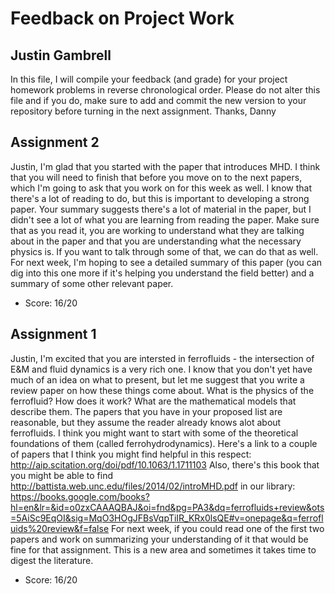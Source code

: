 # Feedback on Project Work
## Justin Gambrell

In this file, I will compile your feedback (and grade) for your project homework problems in reverse chronological order. Please do not alter this file and if you do, make sure to add and commit the new version to your repository before turning in the next assignment. Thanks, Danny

## Assignment 2

Justin, I'm glad that you started with the paper that introduces MHD. I think that you will need to finish that before you move on to the next papers, which I'm going to ask that you work on for this week as well. I know that there's a lot of reading to do, but this is important to developing a strong paper. Your summary suggests there's a lot of material in the paper, but I didn't see a lot of what you are learning from reading the paper. Make sure that as you read it, you are working to understand what they are talking about in the paper and that you are understanding what the necessary physics is. If you want to talk through some of that, we can do that as well. For next week, I'm hoping to see a detailed summary of this paper (you can dig into this one more if it's helping you understand the field better) and a summary of some other relevant paper.

* Score: 16/20

## Assignment 1

Justin, I'm excited that you are intersted in ferrofluids - the intersection of E&M and fluid dynamics is a very rich one. I know that you don't yet have much of an idea on what to present, but let me suggest that you write a review paper on how these things come about. What is the physics of the ferrofluid? How does it work? What are the mathematical models that describe them. The papers that you have in your proposed list are reasonable, but they assume the reader already knows alot about ferrofluids. I think you might want to start with some of the theoretical foundations of them (called ferrohydrodynamics). Here's a link to a couple of papers that I think you might find helpful in this respect:
http://aip.scitation.org/doi/pdf/10.1063/1.1711103 Also, there's this book that you might be able to find
http://battista.web.unc.edu/files/2014/02/introMHD.pdf
in our library:
https://books.google.com/books?hl=en&lr=&id=o0zxCAAAQBAJ&oi=fnd&pg=PA3&dq=ferrofluids+review&ots=5AiSc9EqOI&sig=MqO3HOgJFBsVqpTiIR_KRx0lsQE#v=onepage&q=ferrofluids%20review&f=false
For next week, if you could read one of the first two papers and work on summarizing your understanding of it that would be fine for that assignment. This is a new area and sometimes it takes time to digest the literature.

* Score: 16/20
